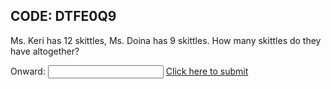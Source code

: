 ## CODE: DTFE0Q9

Ms. Keri has 12 skittles, Ms. Doina has 9 skittles. How many skittles do they have altogether?

Onward: <input id='password' type='text'  />
<a href="https://MerrickMath.github.io/MperrickMath.github.io-CelebrateMath/p2.html" onclick="javascript:return validatePass()">  Click here to submit  </a>
<script>
function validatePass(){
    if(document.getElementById('password').value == '21'){
        return true;
    }else{
        alert('wrong password!!');
        return false;
    }
}
</script>
